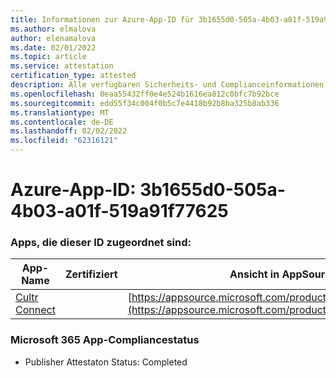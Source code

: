 ```yaml
---
title: Informationen zur Azure-App-ID für 3b1655d0-505a-4b03-a01f-519a91f77625
ms.author: elmalova
author: elenamalova
ms.date: 02/01/2022
ms.topic: article
ms.service: attestation
certification_type: attested
description: Alle verfügbaren Sicherheits- und Complianceinformationen für 3b1655d0-505a-4b03-a01f-519a91f77625.
ms.openlocfilehash: 0eaa55432ff0e4e524b1616ea812c0bfc7b92bce
ms.sourcegitcommit: edd55f34c004f0b5c7e4418b92b8ba325b8ab336
ms.translationtype: MT
ms.contentlocale: de-DE
ms.lasthandoff: 02/02/2022
ms.locfileid: "62316121"
---
```

# <a name="azure-app-id-3b1655d0-505a-4b03-a01f-519a91f77625"></a>Azure-App-ID: 3b1655d0-505a-4b03-a01f-519a91f77625


### <a name="apps-associated-with-this-id"></a>Apps, die dieser ID zugeordnet sind:
| **App-Name** | **Zertifiziert** | **Ansicht in AppSource** |
|--------------|---------------|-----------------------|
| [Cultr Connect](https://docs.microsoft.com/microsoft-365-app-certification/forward/WA200003008) |  | [https://appsource.microsoft.com/product/office/WA200003008](https://appsource.microsoft.com/product/office/WA200003008) |

### <a name="microsoft-365-app-compliance-status"></a>Microsoft 365 App-Compliancestatus
- Publisher Attestaton Status: Completed
